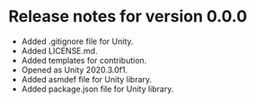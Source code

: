 # Release notes for version 0.0.0

- Added .gitignore file for Unity.
- Added LICENSE.md.
- Added templates for contribution.
- Opened as Unity 2020.3.0f1.
- Added asmdef file for Unity library.
- Added package.json file for Unity library.

